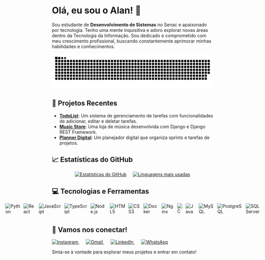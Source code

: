 # Olá, eu sou o Alan! 👋

Sou estudante de **Desenvolvimento de Sistemas** no Senac e apaixonado por tecnologia. Tenho uma mente inquisitiva e adoro explorar novas áreas dentro da Tecnologia da Informação. Sou dedicado e comprometido com meu crescimento profissional, buscando constantemente aprimorar minhas habilidades e conhecimentos.

<picture>
  <source media="(prefers-color-scheme: dark)" srcset="https://raw.githubusercontent.com/platane/platane/output/github-contribution-grid-snake-dark.svg">
  <source media="(prefers-color-scheme: light)" srcset="https://raw.githubusercontent.com/platane/platane/output/github-contribution-grid-snake.svg">
  <img alt="github contribution grid snake animation" src="https://raw.githubusercontent.com/platane/platane/output/github-contribution-grid-snake.svg">
</picture>

## 🌟 Projetos Recentes

- **[TodoList](link_do_repositorio)**: Um sistema de gerenciamento de tarefas com funcionalidades de adicionar, editar e deletar tarefas.
- **[Music Store](link_do_repositorio)**: Uma loja de música desenvolvida com Django e Django REST Framework.
- **[Planner Digital](link_do_repositorio)**: Um planejador digital que organiza sprints e tarefas de projetos.

## 📈 Estatísticas do GitHub

<div style="display: flex; justify-content: center; gap: 20px; flex-wrap: wrap;">
  <a href="https://github.com/alanfernandesxavier">
    <img height="180em" src="https://github-readme-stats.vercel.app/api?username=alanfernandesxavier&show_icons=true&theme=dark" alt="Estatísticas do GitHub">
  </a>
  <a href="https://github.com/alanfernandesxavier">
    <img height="180em" src="https://github-readme-stats.vercel.app/api/top-langs/?username=alanfernandesxavier&layout=compact&theme=dark" alt="Linguagens mais usadas">
  </a>
</div>

## 💻 Tecnologias e Ferramentas

<div style="display: flex; justify-content: center; gap: 10px;">
  <img src="https://cdn.jsdelivr.net/gh/devicons/devicon/icons/python/python-original.svg" alt="Python" height="40"/>
  <img src="https://cdn.jsdelivr.net/gh/devicons/devicon/icons/react/react-original.svg" alt="React" height="40"/>
  <img src="https://cdn.jsdelivr.net/gh/devicons/devicon/icons/javascript/javascript-original.svg" alt="JavaScript" height="40"/>
   <img src="https://cdn.jsdelivr.net/gh/devicons/devicon/icons/typescript/typescript-original.svg" alt="TypeScript" height="40"/>
  <img src="https://cdn.jsdelivr.net/gh/devicons/devicon/icons/nodejs/nodejs-original.svg" alt="Node.js" height="40"/>
  <img src="https://cdn.jsdelivr.net/gh/devicons/devicon/icons/html5/html5-original.svg" alt="HTML5" height="40"/>
  <img src="https://cdn.jsdelivr.net/gh/devicons/devicon/icons/css3/css3-original.svg" alt="CSS3" height="40"/>
  <img src="https://cdn.jsdelivr.net/gh/devicons/devicon/icons/docker/docker-original.svg" alt="Docker" height="40"/>
  <img src="https://cdn.jsdelivr.net/gh/devicons/devicon/icons/nginx/nginx-original.svg" alt="Nginx" height="40"/>
  <img src="https://cdn.jsdelivr.net/gh/devicons/devicon/icons/c/c-original.svg" alt="C" height="40"/>
  <img src="https://cdn.jsdelivr.net/gh/devicons/devicon/icons/java/java-original.svg" alt="Java" height="40"/>
  <img src="https://cdn.jsdelivr.net/gh/devicons/devicon/icons/mysql/mysql-original.svg" alt="MySQL" height="40"/>
  <img src="https://cdn.jsdelivr.net/gh/devicons/devicon/icons/postgresql/postgresql-original.svg" alt="PostgreSQL" height="40"/>
  <img src="https://cdn.jsdelivr.net/gh/devicons/devicon/icons/microsoftsqlserver/microsoftsqlserver-plain.svg" alt="SQL Server" height="40"/>
 
</div>

## 📱 Vamos nos conectar!

<div> 
  <a href="https://www.instagram.com/alanfernandesxavier/" target="_blank">
    <img src="https://img.shields.io/badge/-Instagram-%23E4405F?style=for-the-badge&logo=instagram&logoColor=white" alt="Instagram">
  </a>
  <span style="margin: 0 10px;"></span> 
  <a href="mailto:alanfernandesxavier1994@gmail.com">
    <img src="https://img.shields.io/badge/-Gmail-%23333?style=for-the-badge&logo=gmail&logoColor=white" alt="Gmail">
  </a>
  <span style="margin: 0 10px;"></span>
  <a href="https://www.linkedin.com/in/alan-fernandes-xavier-86bba711b/" target="_blank">
    <img src="https://img.shields.io/badge/-LinkedIn-%230077B5?style=for-the-badge&logo=linkedin&logoColor=white" alt="LinkedIn">
  </a>
  <span style="margin: 0 10px;"></span>
  <a href="https://wa.me/558499766476" target="_blank">
    <img src="https://img.shields.io/badge/-WhatsApp-%2343B057?style=for-the-badge&logo=whatsapp&logoColor=white" alt="WhatsApp">
  </a>
</div>

Sinta-se à vontade para explorar meus projetos e entrar em contato!
